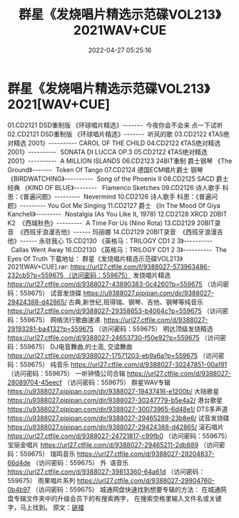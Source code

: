 ﻿---
title: 群星《发烧唱片精选示范碟VOL213》2021WAV+CUE
date: 2022-04-27 05:25:16
categories: 试音碟、非卖品、发烧碟
tags: 纯音乐
---
# 群星《发烧唱片精选示范碟VOL213》2021[WAV+CUE]

01.CD2121 DSD重制版 《环球唱片精选》-------  今夜你会不会来
点一下试听
02.CD2121 DSD重制版 《环球唱片精选》-------  听风的歌
03.CD2122 《TAS绝对精选 2001》---------- CAROL OF THE
CHILD
04.CD2122 《TAS绝对精选 2001》----------  SONATA DI LUCCA
OP.3
05.CD2122 《TAS绝对精选 2001》----------  A MILLION
ISLANDS
06.CD2123 24BIT重制 爵士钢琴 《The
Ground》-------  Token Of
Tango
07.CD2124 德国ECM唱片爵士
钢琴《BIRDWATCHING》----------  Song of the
Phoenix II
08.CD2125 SACD 爵士经典 《KIND OF
BLUE》--------   Flamenco
Sketches
09.CD2126 诗人歌手 科恩：《普遍问题》---------  Nevermind
10.CD2126 诗人歌手 科恩：《普遍问题》--------- You Got Me Singing
11.CD2127 爵士 《In The Mood Of Giya
Kancheli》---------  Nostalgia (As You Like It,
1978)
12.CD2128 XRCD 20BIT
K2  《西城秋色》---------  A
Time For Us (Nino Rota)
13.CD2129 20BIT录音  《西班牙浪漫吉他》------
玛丽娜
14.CD2129 20BIT录音  《西班牙浪漫吉他》------
永驻我心
15.CD2130 《英格马：TRILOGY CD1 2
3》----------  Callas Went
Away
16.CD2130 《英格马：TRILOGY CD1 2
3》----------  The Eyes Of
Truth
下载地址：
群星《发烧唱片精选示范碟VOL213》2021[WAV+CUE].rar: https://url27.ctfile.com/f/9388027-573963486-232cb5?p=559675 （访问密码：559675）
发烧唱片精选
https://url27.ctfile.com/d/9388027-43890383-0c4260?p=559675
（访问密码：559675）
试音发烧碟
https://u9388027.pipipan.com/dir/9388027-29424388-d42865/
古典,新世纪,班得瑞、钢琴、吉他、钢琴等纯音乐
https://url27.ctfile.com/d/9388027-29358653-b4064c?p=559675
（访问密码：559675）
网络流行歌曲速递.
https://url27.ctfile.com/d/9388027-29193281-ba4132?p=559675
（访问密码：559675）
明达顶级发烧精选
https://url27.ctfile.com/d/9388027-24653730-f50e92?p=559675
（访问密码：559675）
DJ电音舞曲,的士高, 交谊舞曲
https://url27.ctfile.com/d/9388027-17571203-eb9a6a?p=559675
（访问密码：559675）
纯音乐
https://url27.ctfile.com/d/9388027-30247851-00a191
（访问密码：559675）
一听钟情公司合辑
https://url27.ctfile.com/d/9388027-28089704-45eecf
（访问密码：559675）
群星WAV专辑
https://u9388027.pipipan.com/dir/9388027-19437416-e1200b/
大陆歌星
https://u9388027.pipipan.com/dir/9388027-30247779-b5e4a2/
港台歌星
https://u9388027.pipipan.com/dir/9388027-30073965-6d48e1/
DTS多声道
https://u9388027.pipipan.com/dir/9388027-29465289-23b8e6/
试音发烧碟
https://u9388027.pipipan.com/dir/9388027-29424388-d42865/
滚石唱片
https://url27.ctfile.com/d/9388027-24721817-c99fb0
（访问密码：559675）
宝丽金唱片
https://url27.ctfile.com/d/9388027-29465211-2db889
（访问密码：559675）
瑞鸣音乐
https://url27.ctfile.com/d/9388027-29204837-66d4de
（访问密码：559675）
外  语音乐
https://url27.ctfile.com/d/9388027-39813360-64a61d
（访问密码：559675）
雨果唱片系列
https://url27.ctfile.com/d/9388027-29904760-0b4b97
（访问密码：559675）
城通网盘快速找到想要专辑的方法：
在城通网盘专辑文件夹中的升级会员下的有搜索两字，
在搜索空格里输入文件名或关键字，马上找到。
原文：[链接](https://blog.sina.com.cn/s/blog_1647c7e7601030ww2.html)